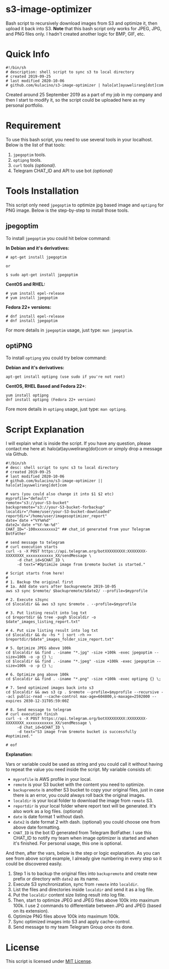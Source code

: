 # s3-image-optimizer

Bash script to recursively download images from S3 and optimize it, then upload it back into S3. **Note** that this bash script only works for JPEG, JPG, and PNG files only. I hadn't created another logic for BMP, GIF, etc.

# Quick Info

```
#!/bin/sh
# description: shell script to sync s3 to local directory
# created 2019-09-25
# last modified 2020-10-06
# github.com/kulacino/s3-image-optimizer | halo[at]ayuwelirang[dot]com
```

Created around 25 September 2019 as a part of my job in my company and then I start to modify it, so the script could be uploaded here as my personal portfolio.

# Requirement

To use this bash script, you need to use several tools in your localhost. Below is the list of that tools:

1. `jpegoptim` tools.
2. `optipng` tools.
3. `curl` tools _(optional)_.
4. Telegram CHAT_ID and API to use bot _(optional)_

# Tools Installation

This script only need `jpegoptim` to optimize jpg based image and `optipng` for PNG image. Below is the step-by-step to install those tools.

## jpegoptim

To install `jpegoptim` you could hit below command:

**In Debian and it's derivatives:**

```
# apt-get install jpegoptim

or

$ sudo apt-get install jpegoptim
```

**CentOS and RHEL:**

```
# yum install epel-release
# yum install jpegoptim
```

**Fedora 22+ versions:**

```
# dnf install epel-release
# dnf install jpegoptim
```

For more details in `jpegoptim` usage, just type: `man jpegoptim`. 

## optiPNG

To install `optipng` you could try below command:

**Debian and it's derivatives:**

```
apt-get install optipng (use sudo if you're not root)
```

**CentOS, RHEL Based and Fedora 22+**:

```
yum install optipng
dnf install optipng (Fedora 22+ version)
```

Fore more details in `optipng` usage, just type: `man optipng`.

# Script Explanation

I will explain what is inside the script. If you have any question, please contact me here at: halo(at)ayuwelirang(dot)com or simply drop a message via Github.

```
#!/bin/sh
# desc: shell script to sync s3 to local directory
# created 2019-09-25
# last modified 2020-10-06
# github.com/kulacino/s3-image-optimizer || halo[at]ayuwelirang[dot]com

# vars (you could also change it into $1 $2 etc)
myprofile="default"
remote="s3://your-S3-bucket"
backupremote="s3://your-S3-bucket-forbackup"
localdir="/home/user/your-S3-bucket-downloaded"
reportdir="/home/user/imagesoptimizer_report"
date=`date +"%Y%m%d"`
date2=`date +"%Y-%m-%d"`
CHAT_ID="-100xxxxxxxxx2" ## chat_id generated from your Telegram BotFather

# send message to telegram
# curl execution starts
curl -s -X POST https://api.telegram.org/botXXXXXXXXX:XXXXXXXX-XXXXXXXX_xxxxxxxxxxxx_XX/sendMessage \
     -d chat_id=$CHAT_ID \
     -d text="#Optimize image from $remote bucket is started."

# Script starts from here!
#
# 1. Backup the original first
# 1a. Add date vars after backupremote 2019-10-05
aws s3 sync $remote/ $backupremote/$date2/ --profile=$myprofile

# 2. Execute s3sync
cd $localdir && aws s3 sync $remote . --profile=$myprofile

# 3. Put listing result into log txt
cd $reportdir && tree -pugh $localdir -o $date"_images_listing_report.txt"

# 4. Put size listing result into log txt
cd $localdir && du -hs * | sort -rh >> $reportdir/$date"_images_folder_size_report.txt"

# 5. Optimize JPEG above 100k
cd $localdir && find . -iname "*.jpg" -size +100k -exec jpegoptim --size=100k -o -p {} \;
cd $localdir && find . -iname "*.jpeg" -size +100k -exec jpegoptim --size=100k -o -p {} \;

# 6. Optimize png above 100k
cd $localdir && find . -iname "*.png" -size +100k -exec optipng {} \;

# 7. Send optimized images back into s3
cd $localdir && aws s3 cp . $remote --profile=$myprofile --recursive --acl public-read --cache-control max-age=604800,s-maxage=2592000 --expires 2030-12-31T05:59:00Z

# 8. Send message to telegram
# curl execution finish
curl -s -X POST https://api.telegram.org/botXXXXXXXXX:XXXXXXXX-XXXXXXXX_xxxxxxxxxxxx_XX/sendMessage \
     -d chat_id=$CHAT_ID \
     -d text="S3 image from $remote bucket is successfully #optimized."

# eof
```

**Explanation:**

Vars or variable could be used as string and you could call it without having to repeat the value you need inside the script. My variable consists of:
- `myprofile` is AWS profile in your local.
- `remote` is your S3 bucket with the content you need to optimize.
- `backupremote` is another S3 bucket to copy your original files, just in case there is an error, you could always roll back the original images.
- `localdir` is your local folder to download the image from `remote` S3.
- `reportdir` is your local folder where report text will be generated. It's also work as a log files. (optional)
- `date` is date format 1 without dash.
- `date2` is date format 2 with dash. (optional) you could choose one from above date formatting.
- `CHAT_ID` is the bot ID generated from Telegram BotFather. I use this CHAT_ID to notify my team when image optimizer is started and when it's finished. For personal usage, this one is optional.

And then, after the vars, below is the step or logic explanation. As you can see from above script example, I already give numbering in every step so it could be discovered easily.

1. Step 1 is to backup the original files into `backupremote` and create new prefix or directory with `date2` as its name.
2. Execute S3 synchronization, sync from `remote` into `localdir`.
3. List the files and directories inside `localdir` and send it as a log file.
4. Put the `localdir` content size listing result into log file.
5. Then, start to optimize JPEG and JPEG files above 100k into maximum 100k. I use 2 commands to differentiate between JPG and JPEG (based on its extension).
6. Optimize PNG files above 100k into maximum 100k.
7. Sync optimized images into S3 and apply cache-control.
8. Send message to my team Telegram Group once its done.

# License

This script is licensed under [MIT License](https://opensource.org/licenses/MIT).



